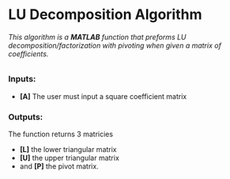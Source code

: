 # LU Decomposition Algorithm
###### This algorithm is a **MATLAB** function that preforms LU decomposition/factorization with pivoting when given a matrix of coefficients.
### Inputs:
* **[A]** The user must input a square coefficient matrix 
### Outputs:
The function returns 3 matricies
* **[L]** the lower triangular matrix
* **[U]** the upper triangular matrix
* and **[P]** the pivot matrix.
